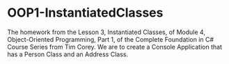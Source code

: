 # OOP1-InstantiatedClasses
The homework from the Lesson 3, Instantiated Classes, of Module 4, Object-Oriented Programming, Part 1, of the Complete Foundation in C# Course Series from Tim Corey. We are to create a Console Application that has a Person Class and an Address Class.

